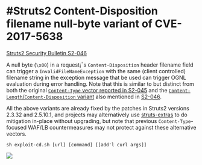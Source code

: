 #Struts2 Content-Disposition filename null-byte variant of CVE-2017-5638
=======================================================================

[Struts2 Security Bulletin S2-046](https://cwiki.apache.org/confluence/display/WW/S2-046)

A null byte (`\x00`) in a request¡¯s `Content-Disposition` header filename field can trigger a `InvalidFileNameException` with the same (client controlled) filename string in the exception message that be used can trigger OGNL evaluation during error handling. Note that this is similar to but distinct from both the original [`Content-Type` vector reported in S2-045](https://cwiki.apache.org/confluence/display/WW/S2-045) and the [`Content-Length`/`Content-Disposition` variant](https://community.hpe.com/t5/Security-Research/Struts2-046-A-new-vector/ba-p/6949723#.WNA_5sDDFhE) also mentioned in [S2-046](https://cwiki.apache.org/confluence/display/WW/S2-046).

All the above variants are already fixed by the patches in Struts2 versions 2.3.32 and 2.5.10.1, and projects may alternatively use [struts-extras](https://github.com/apache/struts-extras) to do mitigation in-place without upgrading, but note that previous `Content-Type`-focused WAF/LB countermeasures may not protect against these alternative vectors.

```sh exploit-cd.sh [url] [command] [[add'l curl args]]```

![](./st2-046.jpg)
